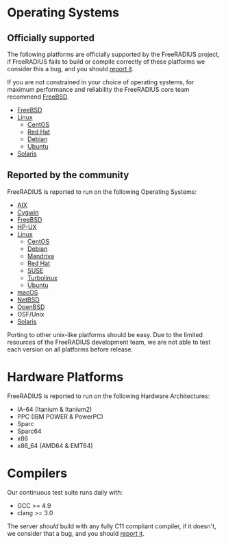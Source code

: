 # Operating Systems
## Officially supported
The following platforms are officially supported by the FreeRADIUS project, if FreeRADIUS fails to build or compile correctly of these platforms we consider this a bug, and you should [report it](http://bugs.freeradius.org).

If you are not constrained in your choice of operating systems, for maximum performance and reliability the FreeRADIUS core team recommend [FreeBSD](http://www.freebsd.org/).

* [FreeBSD](http://www.freebsd.org/)
* [Linux](http://www.kernel.org/)
  * [CentOS](http://www.centos.org/)
  * [Red Hat](http://www.redhat.com/)
  * [Debian](http://www.debian.org/)
  * [Ubuntu](http://www.ubuntu.com/)
* [Solaris](hhttp://www.oracle.com/technetwork/server-storage/solaris11/overview/index.html)

## Reported by the community
FreeRADIUS is reported to run on the following Operating Systems:
* [AIX](http://www.ibm.com/aix)
* [Cygwin](http://www.cygwin.com/)
* [FreeBSD](http://www.freebsd.org/)
* [HP-UX](http://www.hp.com/products1/unix/)
* [Linux](http://www.kernel.org/)
  * [CentOS](http://www.centos.org/)
  * [Debian](http://www.debian.org/)
  * [Mandriva](http://www.mandriva.com/)
  * [Red Hat](http://www.redhat.com/)
  * [SUSE](http://www.opensuse.org/)
  * [Turbolinux](http://www.turbolinux.com/)
  * [Ubuntu](http://www.ubuntu.com/)
* [macOS](http://www.apple.com/)
* [NetBSD](http://www.netbsd.org/)
* [OpenBSD](http://www.openbsd.org/)
* OSF/Unix
* [Solaris](hhttp://www.oracle.com/technetwork/server-storage/solaris11/overview/index.html)

Porting to other unix-like platforms should be easy. Due to the limited resources of the FreeRADIUS development team, we are not able to test each version on all platforms before release.

# Hardware Platforms

FreeRADIUS is reported to run on the following Hardware Architectures:
* IA-64 (Itanium & Itanium2)
* PPC (IBM POWER & PowerPC)
* Sparc
* Sparc64
* x86
* x86_64 (AMD64 & EMT64)

# Compilers
Our continuous test suite runs daily with:

* GCC >= 4.9
* clang >= 3.0

The server _should_ build with any fully C11 compliant compiler, if it doesn't, we consider that a bug, and you should [report it](http://bugs.freeradius.org).